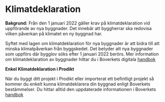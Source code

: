 # Klimatdeklaration

**Bakgrund:** 
Från den 1 januari 2022 gäller krav på klimatdeklaration vid uppförande av nya byggnader. Det innebär att byggherrar ska redovisa vilken påverkan på klimatet en ny byggnad har. 

Syftet med lagen om klimatdeklaration för nya byggnader är att bidra till att minska klimatpåverkan från byggskedet. Det betyder att nya byggnader som uppförs där bygglov söks efter 1 januari 2022 berörs. Mer information om klimatdeklaration av byggnader hittar du i Boverkets digitala [handbok](https://www.boverket.se/sv/klimatdeklaration/)


**Enkel Klimatdeklaration i Prodikt**

När du byggt ditt projekt i Prodikt eller importerat ett befintligt projekt så kommer du enkelt kunna klimatdeklarera din byggnad enligt Boverkets bestämmelser. Du hittar alltid den uppdaterade informationen i Boverkets [handbok](https://www.boverket.se/sv/klimatdeklaration/)



